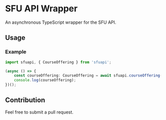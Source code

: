 # SFU API Wrapper

An asynchronous TypeScript wrapper for the SFU API.

## Usage

### Example

```typescript
import sfuapi, { CourseOffering } from 'sfuapi';

(async () => {
    const courseOffering: CourseOffering = await sfuapi.courseOffering('cmpt', 120, 'd100');
    console.log(courseOffering);
})();
```

## Contribution

Feel free to submit a pull request.
